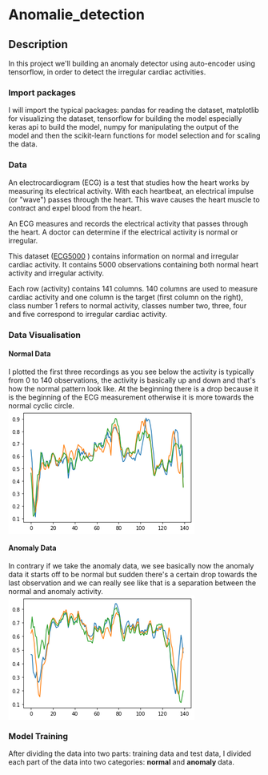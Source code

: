 # Anomalie_detection

## Description  
<p>
In this project we'll building an anomaly detector using auto-encoder using tensorflow, in order to detect the irregular cardiac activities.
</p>

<h3> Import packages </h3>
<p>
I will import the typical packages: pandas for reading the dataset, matplotlib for visualizing the dataset, tensorflow for building the model especially keras api to build the model, numpy for manipulating the output of the model and then the scikit-learn functions for model selection and for scaling the data.
</p>

<h3> Data </h3>
<p>
  
An electrocardiogram (ECG) is a test that studies how the heart works by measuring its electrical activity. With each heartbeat, an electrical impulse (or "wave") passes through the heart. This wave causes the heart muscle to contract and expel blood from the heart. 

An ECG measures and records the electrical activity that passes through the heart. A doctor can determine if the electrical activity is normal or irregular.
  
This dataset (<a href="https://www.timeseriesclassification.com/Downloads/ECG5000.zip">ECG5000</a> ) contains information on normal and irregular cardiac activity. It contains 5000 observations containing both
normal heart activity and irregular activity.
 
Each row (activity) contains 141 columns. 140 columns are used to measure cardiac activity and one column is the target (first column on the right), class number 1 refers to normal activity, classes number two, three, four and five correspond to irregular cardiac activity.
  
</p> 

<h3> Data Visualisation  </h3>
  
<p>  
<h4> Normal Data </h4>
I plotted the first three recordings as you see below the activity is typically from 0 to 140 observations, the activity is basically up and down and that's how the normal pattern look like. At the beginning there is a drop because it is the beginning of the ECG measurement otherwise it is more towards the normal cyclic circle.
  <div><img src="/img/normal_variation.png" align="center"></div>
</p>
<p>  
<h4> Anomaly Data </h4>
In contrary if we take the anomaly data, we see basically now the anomaly data it starts off to be normal but sudden there's a certain drop towards the last observation and we can really see like that is a separation between the normal and anomaly activity.
<img src="/img/Anomaly_variation.png" align="center">
  
</p> 


<h3> Model Training </h3>
  
<p>  
After dividing the data into two parts: training data and test data, I divided each part of the data into two categories: <b> normal </b> and <b> anomaly </b> data.
  
</p> 

  
 

